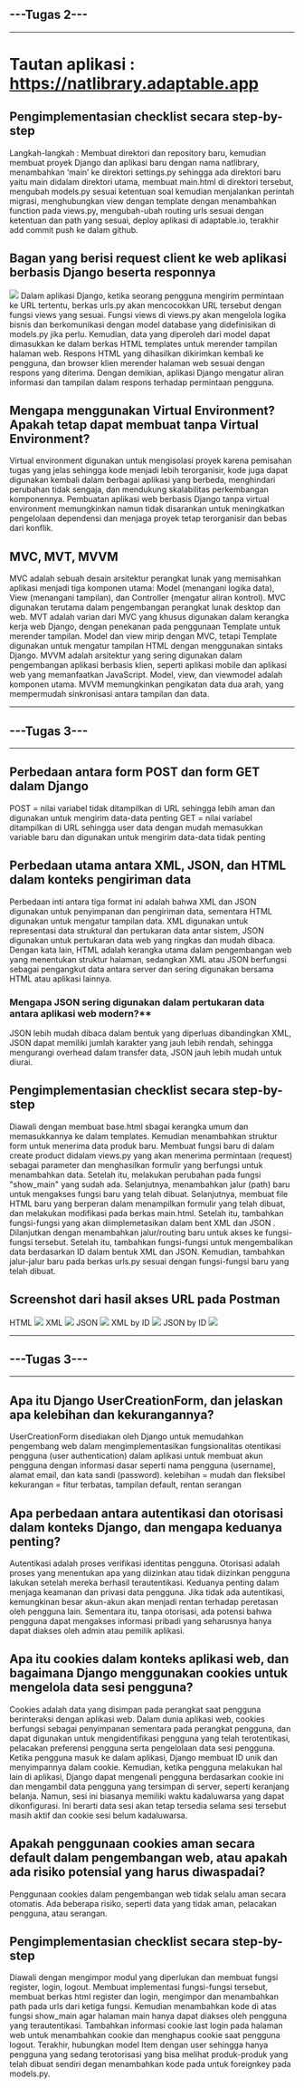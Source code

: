 ## ---Tugas 2---
---

# Tautan aplikasi : https://natlibrary.adaptable.app

## **Pengimplementasian checklist secara step-by-step**
Langkah-langkah : Membuat direktori dan repository baru, kemudian membuat proyek Django dan aplikasi baru dengan nama natlibrary, menambahkan ‘main’ ke direktori settings.py sehingga ada direktori baru yaitu main didalam direktori utama, membuat main.html di direktori tersebut, mengubah models.py sesuai ketentuan soal kemudian menjalankan perintah migrasi, menghubungkan view dengan template  dengan menambahkan function pada views.py, mengubah-ubah routing urls sesuai dengan ketentuan dan path yang sesuai, deploy aplikasi di adaptable.io, terakhir add commit push ke dalam github.

##  **Bagan yang berisi request client ke web aplikasi berbasis Django beserta responnya**
<img src="/image//bagan.jpeg">
Dalam aplikasi Django, ketika seorang pengguna mengirim permintaan ke URL tertentu, berkas urls.py akan mencocokkan URL tersebut dengan fungsi views yang sesuai. Fungsi views di views.py akan mengelola logika bisnis dan berkomunikasi dengan model database yang didefinisikan di models.py jika perlu. Kemudian, data yang diperoleh dari model dapat dimasukkan ke dalam berkas HTML templates untuk merender tampilan halaman web. Respons HTML yang dihasilkan dikirimkan kembali ke pengguna, dan browser klien merender halaman web sesuai dengan respons yang diterima. Dengan demikian, aplikasi Django mengatur aliran informasi dan tampilan dalam respons terhadap permintaan pengguna.

## **Mengapa menggunakan Virtual Environment? Apakah tetap dapat membuat tanpa Virtual Environment?**
Virtual environment digunakan untuk mengisolasi proyek karena pemisahan tugas yang jelas sehingga kode menjadi lebih terorganisir, kode juga dapat digunakan kembali dalam berbagai aplikasi yang berbeda, menghindari perubahan tidak sengaja, dan mendukung skalabilitas perkembangan komponennya. Pembuatan aplikasi web berbasis Django tanpa virtual environment memungkinkan namun tidak disarankan untuk meningkatkan pengelolaan dependensi dan menjaga proyek tetap terorganisir dan bebas dari konflik.

## **MVC, MVT, MVVM**
MVC adalah sebuah desain arsitektur perangkat lunak yang memisahkan aplikasi menjadi tiga komponen utama: Model (menangani logika data), View (menangani tampilan), dan Controller (mengatur aliran kontrol). MVC digunakan terutama dalam pengembangan perangkat lunak desktop dan web.
MVT adalah varian dari MVC yang khusus digunakan dalam kerangka kerja web Django, dengan penekanan pada penggunaan Template untuk merender tampilan. Model dan view mirip dengan MVC, tetapi Template digunakan untuk mengatur tampilan HTML dengan menggunakan sintaks Django.
MVVM adalah arsitektur yang sering digunakan dalam pengembangan aplikasi berbasis klien, seperti aplikasi mobile dan aplikasi web yang memanfaatkan JavaScript. Model, view, dan viewmodel adalah komponen utama. MVVM memungkinkan pengikatan data dua arah, yang mempermudah sinkronisasi antara tampilan dan data.

---
## ---Tugas 3---
---
## **Perbedaan antara form POST dan form GET dalam Django**
POST = nilai variabel tidak ditampilkan di URL sehingga lebih aman dan digunakan untuk mengirim data-data penting
GET = nilai variabel ditampilkan di URL sehingga user data dengan mudah memasukkan variable baru dan digunakan untuk mengirim data-data tidak penting

## **Perbedaan utama antara XML, JSON, dan HTML dalam konteks pengiriman data**
Perbedaan inti antara tiga format ini adalah bahwa XML dan JSON digunakan untuk penyimpanan dan pengiriman data, sementara HTML digunakan untuk mengatur tampilan data.  XML digunakan untuk representasi data struktural dan pertukaran data antar sistem, JSON digunakan untuk pertukaran data web yang ringkas dan mudah dibaca. Dengan kata lain, HTML adalah kerangka utama dalam pengembangan web yang menentukan struktur halaman, sedangkan XML atau JSON berfungsi sebagai pengangkut data antara server dan sering digunakan bersama HTML atau aplikasi lainnya.

### Mengapa JSON sering digunakan dalam pertukaran data antara aplikasi web modern?**
JSON lebih mudah dibaca dalam bentuk yang diperluas dibandingkan XML, JSON dapat memiliki jumlah karakter yang jauh lebih rendah, sehingga mengurangi overhead dalam transfer data, JSON jauh lebih mudah untuk diurai.

## **Pengimplementasian checklist secara step-by-step**
Diawali dengan membuat base.html sbagai kerangka umum dan memasukkannya ke dalam templates. Kemudian menambahkan struktur form untuk menerima data produk baru. Membuat fungsi baru di dalam create product didalam views.py yang akan menerima permintaan (request) sebagai parameter dan menghasilkan formulir yang berfungsi untuk menambahkan data. Setelah itu, melakukan perubahan pada fungsi "show_main" yang sudah ada. Selanjutnya, menambahkan jalur (path) baru untuk mengakses fungsi baru yang telah dibuat. Selanjutnya, membuat file HTML baru yang berperan dalam menampilkan formulir yang telah dibuat, dan melakukan modifikasi pada berkas main.html. Setelah itu, tambahkan fungsi-fungsi yang akan diimplemetasikan dalam bent XML dan JSON . Dilanjutkan dengan menambahkan jalur/routing baru untuk akses ke fungsi-fungsi tersebut. Setelah itu, tambahkan fungsi-fungsi untuk mengembalikan data berdasarkan ID dalam bentuk XML dan JSON. Kemudian, tambahkan jalur-jalur baru pada berkas urls.py sesuai dengan fungsi-fungsi baru yang telah dibuat.

## **Screenshot dari hasil akses URL pada Postman**
HTML
<img src="/image//HTML.png">
XML
<img src="/image//XML.png">
JSON
<img src="/image//JSON.png">
XML by ID
<img src="/image//XML by ID.png">
JSON by ID
<img src="/image//JSON by ID.png">


---
## ---Tugas 3---
---
## **Apa itu Django UserCreationForm, dan jelaskan apa kelebihan dan kekurangannya?**
UserCreationForm disediakan oleh Django untuk memudahkan pengembang web dalam mengimplementasikan fungsionalitas otentikasi pengguna (user authentication) dalam aplikasi untuk membuat akun pengguna dengan informasi dasar seperti nama pengguna (username), alamat email, dan kata sandi (password).
kelebihan = mudah dan fleksibel
kekurangan = fitur terbatas, tampilan default, rentan serangan

## **Apa perbedaan antara autentikasi dan otorisasi dalam konteks Django, dan mengapa keduanya penting?**
Autentikasi adalah proses verifikasi identitas pengguna. Otorisasi adalah proses yang menentukan apa yang diizinkan atau tidak diizinkan pengguna lakukan setelah mereka berhasil terautentikasi. Keduanya penting dalam menjaga keamanan dan privasi data pengguna. Jika tidak ada autentikasi, kemungkinan besar akun-akun akan menjadi rentan terhadap peretasan oleh pengguna lain. Sementara itu, tanpa otorisasi, ada potensi bahwa pengguna dapat mengakses informasi pribadi yang seharusnya hanya dapat diakses oleh admin atau pemilik aplikasi.

## **Apa itu cookies dalam konteks aplikasi web, dan bagaimana Django menggunakan cookies untuk mengelola data sesi pengguna?**
Cookies adalah data yang disimpan pada perangkat saat pengguna berinteraksi dengan aplikasi web. Dalam dunia aplikasi web, cookies berfungsi sebagai penyimpanan sementara pada perangkat pengguna, dan dapat digunakan untuk mengidentifikasi pengguna yang telah terotentikasi, pelacakan preferensi pengguna serta pengelolaan data sesi pengguna. 
Ketika pengguna masuk ke dalam aplikasi, Django membuat ID unik dan menyimpannya dalam cookie. Kemudian, ketika pengguna melakukan hal lain di aplikasi, Django dapat mengenali pengguna berdasarkan cookie ini dan mengambil data pengguna yang tersimpan di server, seperti keranjang belanja. Namun, sesi ini biasanya memiliki waktu kadaluwarsa yang dapat dikonfigurasi. Ini berarti data sesi akan tetap tersedia selama sesi tersebut masih aktif dan cookie sesi belum kadaluwarsa.

## **Apakah penggunaan cookies aman secara default dalam pengembangan web, atau apakah ada risiko potensial yang harus diwaspadai?**
Penggunaan cookies dalam pengembangan web tidak selalu aman secara otomatis. Ada beberapa risiko, seperti data yang tidak aman, pelacakan pengguna, atau serangan.

## **Pengimplementasian checklist secara step-by-step**
Diawali dengan mengimpor modul yang diperlukan dan membuat fungsi register, login, logout. Membuat implementasi fungsi-fungsi tersebut, membuat berkas html register dan login, mengimpor dan menambahkan path pada urls dari ketiga fungsi. Kemudian menambahkan kode di atas fungsi show_main agar halaman main hanya dapat diakses oleh pengguna yang terautentikasi. Tambahkan informasi cookie last login pada halaman web untuk menambahkan cookie dan menghapus cookie saat pengguna logout. Terakhir, hubungkan model Item dengan user sehingga hanya pengguna yang sedang terotorisasi yang bisa melihat produk-produk yang telah dibuat sendiri degan menambahkan kode pada untuk foreignkey pada models.py.